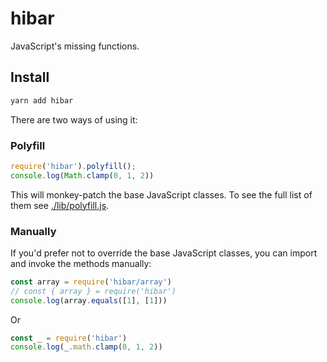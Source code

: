 hibar
========================================

JavaScript's missing functions.


## Install

```bash
yarn add hibar
```

There are two ways of using it:

### Polyfill

```javascript
require('hibar').polyfill();
console.log(Math.clamp(0, 1, 2))
```

This will monkey-patch the base JavaScript classes. To see the full list of
them see [./lib/polyfill.js](./lib/polyfill.js).

### Manually

If you'd prefer not to override the base JavaScript classes, you can import
and invoke the methods manually:

```javascript
const array = require('hibar/array')
// const { array } = require('hibar')
console.log(array.equals([1], [1]))
```

Or

```javascript
const _ = require('hibar')
console.log(_.math.clamp(0, 1, 2))
```

[prettier]: https://github.com/prettier/prettier
[yarn-install]: https://yarnpkg.com/lang/en/docs/install/
